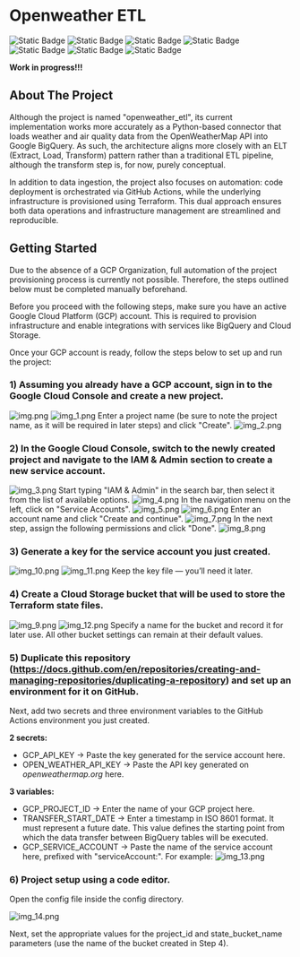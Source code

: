 # Openweather ETL
![Static Badge](https://img.shields.io/badge/ETL-yellow)
![Static Badge](https://img.shields.io/badge/Python-3.11-blue?logo=python)
![Static Badge](https://img.shields.io/badge/Terraform-7B42BC?style=flat&logo=terraform)
![Static Badge](https://img.shields.io/badge/GCP-yellow?logo=google%20cloud)
![Static Badge](https://img.shields.io/badge/BigQuery-yellow?logo=googlecloud)
![Static Badge](https://img.shields.io/badge/CI%2FCD-green)
![Static Badge](https://img.shields.io/badge/GitHub_Actions-grey?logo=github%20actions)


**Work in progress!!!**

## About The Project
Although the project is named "openweather_etl", its current implementation works more accurately as a Python-based connector that loads weather and air quality data from the OpenWeatherMap API into Google BigQuery. As such, the architecture aligns more closely with an ELT (Extract, Load, Transform) pattern rather than a traditional ETL pipeline, although the transform step is, for now, purely conceptual.

In addition to data ingestion, the project also focuses on automation: code deployment is orchestrated via GitHub Actions, while the underlying infrastructure is provisioned using Terraform. This dual approach ensures both data operations and infrastructure management are streamlined and reproducible.

## Getting Started
Due to the absence of a GCP Organization, full automation of the project provisioning process is currently not possible. Therefore, the steps outlined below must be completed manually beforehand.

Before you proceed with the following steps, make sure you have an active Google Cloud Platform (GCP) account. This is required to provision infrastructure and enable integrations with services like BigQuery and Cloud Storage.

Once your GCP account is ready, follow the steps below to set up and run the project:

### 1) Assuming you already have a GCP account, sign in to the Google Cloud Console and create a new project.
![img.png](readme_screenshots/img.png)
![img_1.png](readme_screenshots/img_1.png)
Enter a project name (be sure to note the project name, as it will be required in later steps) and click "Create".
![img_2.png](readme_screenshots/img_2.png)
### 2) In the Google Cloud Console, switch to the newly created project and navigate to the IAM & Admin section to create a new service account.
![img_3.png](readme_screenshots/img_3.png)
Start typing "IAM & Admin" in the search bar, then select it from the list of available options.
![img_4.png](readme_screenshots/img_4.png)
In the navigation menu on the left, click on "Service Accounts".
![img_5.png](readme_screenshots/img_5.png)
![img_6.png](readme_screenshots/img_6.png)
Enter an account name and click "Create and continue".
![img_7.png](readme_screenshots/img_7.png)
In the next step, assign the following permissions and click "Done".
![img_8.png](readme_screenshots/img_8.png)
### 3) Generate a key for the service account you just created.
![img_10.png](readme_screenshots/img_10.png)
![img_11.png](readme_screenshots/img_11.png)
Keep the key file — you’ll need it later.
### 4) Create a Cloud Storage bucket that will be used to store the Terraform state files.
![img_9.png](readme_screenshots/img_9.png)
![img_12.png](readme_screenshots/img_12.png)
Specify a name for the bucket and record it for later use. All other bucket settings can remain at their default values.
### 5) Duplicate this repository (https://docs.github.com/en/repositories/creating-and-managing-repositories/duplicating-a-repository) and set up an environment for it on GitHub.
Next, add two secrets and three environment variables to the GitHub Actions environment you just created.

**2 secrets:**
- GCP_API_KEY          -> Paste the key generated for the service account here.
- OPEN_WEATHER_API_KEY -> Paste the API key generated on *openweathermap.org* here.

**3 variables:**
- GCP_PROJECT_ID      -> Enter the name of your GCP project here.
- TRANSFER_START_DATE -> Enter a timestamp in ISO 8601 format. It must represent a future date. This value defines the starting point from which the data transfer between BigQuery tables will be executed.
- GCP_SERVICE_ACCOUNT -> Paste the name of the service account here, prefixed with "serviceAccount:". For example:
![img_13.png](readme_screenshots/img_13.png)
### 6) Project setup using a code editor.
Open the config file inside the config directory.

![img_14.png](readme_screenshots/img14.png)

Next, set the appropriate values for the project_id and state_bucket_name parameters (use the name of the bucket created in Step 4).
